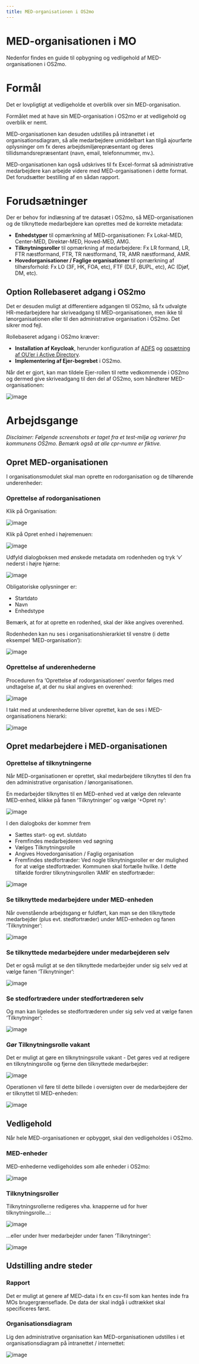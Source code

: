 ```yaml
---
title: MED-organisationen i OS2mo
---
```


# MED-organisationen i MO
Nedenfor findes en guide til opbygning og vedligehold af MED-organisationen i OS2mo.

# Formål

Det er lovpligtigt at vedligeholde et overblik over sin MED-organisation.

Formålet med at have sin MED-organisation i OS2mo er at vedligehold og overblik er nemt.

MED-organisationen kan desuden udstilles på intranettet i et organisationsdiagram, så alle medarbejdere umiddelbart kan tilgå ajourførte oplysninger om fx deres arbejdsmiljørepræsentant og deres tillidsmandsrepræsentant (navn, email, telefonnummer, mv.).

MED-organisationen kan også udskrives til fx Excel-format så administrative medarbejdere kan arbejde videre med MED-organisationen i dette format. Det forudsætter bestilling af en sådan rapport.

# Forudsætninger

Der er behov for indlæsning af tre datasæt i OS2mo, så MED-organisationen og de tilknyttede medarbejdere kan oprettes med de korrekte metadata:

- **Enhedstyper** til opmærkning af MED-organisationen: Fx Lokal-MED, Center-MED, Direktør-MED, Hoved-MED, AMG.
- **Tilknytningsroller** til opmærkning af medarbejdere: Fx LR formand, LR, FTR næstformand, FTR, TR næstformand, TR, AMR næstformand, AMR.
- **Hovedorganisationer / Faglige organisationer** til opmærkning af tilhørsforhold: Fx LO (3F, HK, FOA, etc), FTF (DLF, BUPL, etc), AC (Djøf, DM, etc).

## Option Rollebaseret adgang i OS2mo

Det er desuden muligt at differentiere adgangen til OS2mo, så fx udvalgte HR-medarbejdere har skriveadgang til MED-organisationen, men ikke til lønorganisationen eller til den administrative organisation i OS2mo. Det sikrer mod fejl.

Rollebaseret adgang i OS2mo kræver:

- **Installation af Keycloak**, herunder konfiguration af [ADFS](https://rammearkitektur.docs.magenta.dk/os2mo/guides/adfs-setup.html) og [opsætning af OU’er i Active Directory](https://rammearkitektur.docs.magenta.dk/os2mo/guides/adfs-rbac-setup.html).
- **Implementering af Ejer-begrebet** i OS2mo.

Når det er gjort, kan man tildele Ejer-rollen til rette vedkommende i OS2mo og dermed give skriveadgang til den del af OS2mo, som håndterer MED-organisationen:

![image](../graphics/EjereiMO.png)

# ​Arbejdsgange

*Disclaimer: Følgende screenshots er taget fra et test-miljø og varierer fra kommunens OS2mo. Bemærk også at alle cpr-numre er fiktive.*

## Opret MED-organisationen

I organisationsmodulet skal man oprette en rodorganisation og de tilhørende underenheder:

### Oprettelse af rodorganisationen

Klik på Organisation:

![image](../graphics/velkommentilMO.png)

Klik på Opret enhed i højremenuen:

![image](../graphics/opretenhed.png)

Udfyld dialogboksen med ønskede metadata om rodenheden og tryk ‘v’ nederst i højre hjørne:

![image](../graphics/opretenheddialog.png)

Obligatoriske oplysninger er:

- Startdato
- Navn
- Enhedstype

Bemærk, at for at oprette en rodenhed, skal der ikke angives overenhed.

Rodenheden kan nu ses i organisationshierarkiet til venstre (i dette eksempel ‘MED-organisation’):

![image](../graphics/MEDOrgrodenhed.png)

### Oprettelse af underenhederne

Proceduren fra ‘Oprettelse af rodorganisationen’ ovenfor følges med undtagelse af, at der nu skal angives en overenhed:

![image](../graphics/MEDOrgunderenhed.png)

I takt med at underenhederne bliver oprettet, kan de ses i MED-organisationens hierarki:

![image](../graphics/MEDOrghierarki.png)

## Opret medarbejdere i MED-organisationen

### Oprettelse af tilknytningerne

Når MED-organisationen er oprettet, skal medarbejdere tilknyttes til den fra den administrative organisation / lønorganisationen.

En medarbejder tilknyttes til en MED-enhed ved at vælge den relevante MED-enhed, klikke på fanen ‘Tilknytninger’ og vælge ‘+Opret ny’:

![image](../graphics/Tilknytmedarbejder.png)

I den dialogboks der kommer frem

- Sættes start- og evt. slutdato
- Fremfindes medarbejderen ved søgning
- Vælges Tilknytningsrolle
- Angives Hovedorganisation / Faglig organisation
- Fremfindes stedfortræder: Ved nogle tilknytningsroller er der mulighed for at vælge stedfortræder. Kommunen skal fortælle hvilke. I dette tilfælde fordrer tilknytningsrollen ‘AMR’ en stedfortræder:

![image](../graphics/Tilknytmedarbejderdialogboks.png)

### Se tilknyttede medarbejdere under MED-enheden

Når ovenstående arbejdsgang er fuldført, kan man se den tilknyttede medarbejder (plus evt. stedfortræder) under MED-enheden og fanen ‘Tilknytninger’:

![image](../graphics/Tilknytningudstillet.png)

### Se tilknyttede medarbejdere under medarbejderen selv

Det er også muligt at se den tilknyttede medarbejder under sig selv ved at vælge fanen ‘Tilknytninger’:

![image](../graphics/Tilknytningudstilletmedarbejder.png)

### Se stedfortrædere under stedfortræderen selv

Og man kan ligeledes se stedfortræderen under sig selv ved at vælge fanen ‘Tilknytninger’:

![image](../graphics/MEDOrgstedfortræder.png)

### Gør Tilknytningsrolle vakant

Det er muligt at gøre en tilknytningsrolle vakant - Det gøres ved at redigere en tilknytningsrolle og fjerne den tilknyttede medarbejder:

![image](../graphics/MEDOrgevakant.png)

Operationen vil føre til dette billede i oversigten over de medarbejdere der er tilknyttet til MED-enheden:

![image](../graphics/MEDOrgvakantudstillet.png)

## Vedligehold

Når hele MED-organisationen er opbygget, skal den vedligeholdes i OS2mo.

### MED-enheder

MED-enhederne vedligeholdes som alle enheder i OS2mo:

![image](../graphics/MEDenhedervedligehold.png)

### Tilknytningsroller

Tilknytningsrollerne redigeres vha. knapperne ud for hver tilknytningsrolle...:

![image](../graphics/redigertilknytningsrolle.png)

…eller under hver medarbejder under fanen ‘Tilknytninger’:

![image](../graphics/redigertilknytningsrolle1.png)

## Udstilling andre steder

### Rapport

Det er muligt at genere af MED-data i fx en csv-fil som kan hentes inde fra MOs brugergrænseflade. De data der skal indgå i udtrækket skal specificeres først.

### Organisationsdiagram

Lig den administrative organisation kan MED-organisationen udstilles i et organisationsdiagram på intranettet / internettet:

![image](../graphics/MEDOrgdiagram.png)
